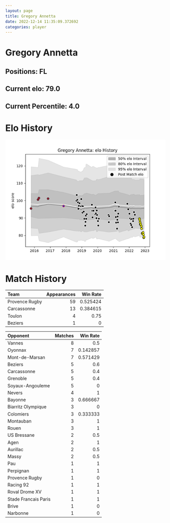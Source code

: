 ```yaml
---  
layout: page  
title: Gregory Annetta  
date: 2022-12-14 11:35:09.372692  
categories: player  
---
```

# Gregory Annetta

## Positions: FL

## Current elo: 79.0

## Current Percentile: 4.0

# Elo History


![elo history](history_GregoryAnnetta.png)
# Match History


| Team           |   Appearances |   Win Rate |
|:---------------|--------------:|-----------:|
| Provence Rugby |            59 |   0.525424 |
| Carcassonne    |            13 |   0.384615 |
| Toulon         |             4 |   0.75     |
| Beziers        |             1 |   0        |

| Opponent             |   Matches |   Win Rate |
|:---------------------|----------:|-----------:|
| Vannes               |         8 |   0.5      |
| Oyonnax              |         7 |   0.142857 |
| Mont-de-Marsan       |         7 |   0.571429 |
| Beziers              |         5 |   0.6      |
| Carcassonne          |         5 |   0.4      |
| Grenoble             |         5 |   0.4      |
| Soyaux-Angouleme     |         5 |   0        |
| Nevers               |         4 |   1        |
| Bayonne              |         3 |   0.666667 |
| Biarritz Olympique   |         3 |   0        |
| Colomiers            |         3 |   0.333333 |
| Montauban            |         3 |   1        |
| Rouen                |         3 |   1        |
| US Bressane          |         2 |   0.5      |
| Agen                 |         2 |   1        |
| Aurillac             |         2 |   0.5      |
| Massy                |         2 |   0.5      |
| Pau                  |         1 |   1        |
| Perpignan            |         1 |   1        |
| Provence Rugby       |         1 |   0        |
| Racing 92            |         1 |   1        |
| Roval Drome XV       |         1 |   1        |
| Stade Francais Paris |         1 |   1        |
| Brive                |         1 |   0        |
| Narbonne             |         1 |   0        |